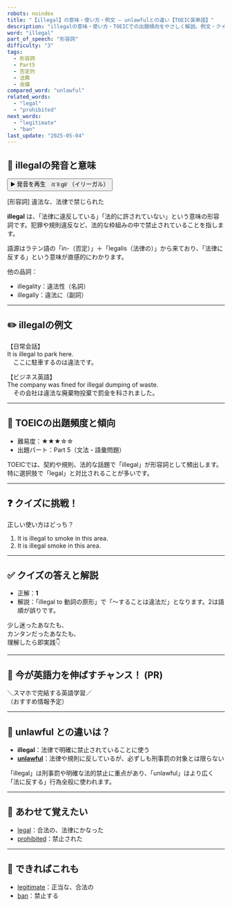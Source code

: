 ```yaml
---
robots: noindex
title: "【illegal】の意味・使い方・例文 ― unlawfulとの違い【TOEIC英単語】"
description: "illegalの意味・使い方・TOEICでの出題傾向をやさしく解説。例文・クイズ付きでunlawfulとの違いもわかりやすく学べます。"
word: "illegal"
part_of_speech: "形容詞"
difficulty: "3"
tags:
  - 形容詞
  - Part5
  - 否定的
  - 法務
  - 会議
compared_word: "unlawful"
related_words:
  - "legal"
  - "prohibited"
next_words:
  - "legitimate"
  - "ban"
last_update: "2025-05-04"
---
```


## 🔰 illegalの発音と意味

<button class="play-audio" onclick="playTTS('illegal')">
  <span class="play-audio-main">
    ▶️ 発音を再生　/ɪˈliːɡl/
  </span>
  <span class="play-audio-sub">
    （イリーガル）
  </span>
</button>

[形容詞] 違法な、法律で禁じられた

**illegal** は、「法律に違反している」「法的に許されていない」という意味の形容詞です。犯罪や規則違反など、法的な枠組みの中で禁止されていることを指します。

語源はラテン語の「in-（否定）」＋「legalis（法律の）」から来ており、「法律に反する」という意味が直感的にわかります。

他の品詞：  
- illegality：違法性（名詞）
- illegally：違法に（副詞）

---

## ✏️ illegalの例文

【日常会話】  
It is illegal to park here.  
　ここに駐車するのは違法です。

【ビジネス英語】  
The company was fined for illegal dumping of waste.  
　その会社は違法な廃棄物投棄で罰金を科されました。

---

## 🎯 TOEICの出題頻度と傾向

- 難易度：★★★☆☆
- 出題パート：Part 5（文法・語彙問題）

TOEICでは、契約や規則、法的な話題で「illegal」が形容詞として頻出します。特に選択肢で「legal」と対比されることが多いです。

---

## ❓ クイズに挑戦！

正しい使い方はどっち？

1. It is illegal to smoke in this area.  
2. It is illegal smoke in this area.

---

## ✅ クイズの答えと解説

- 正解：**1**
- 解説：「illegal to 動詞の原形」で「～することは違法だ」となります。2は語順が誤りです。

少し迷ったあなたも、  
カンタンだったあなたも、  
理解したら即実践👇️

---

## 🚀 今が英語力を伸ばすチャンス！ (PR)

<div class="info-center">
＼スマホで完結する英語学習／<br>  
（おすすめ情報予定）
</div>

---

## 🤔  unlawful との違いは？

- **illegal**：法律で明確に禁止されていることに使う
- **[unlawful](/word/unlawful)**：法律や規則に反しているが、必ずしも刑事罰の対象とは限らない

「illegal」は刑事罰や明確な法的禁止に重点があり、「unlawful」はより広く「法に反する」行為全般に使われます。

---

## 🧩 あわせて覚えたい

- [legal](/word/legal)：合法の、法律にかなった
- [prohibited](/word/prohibited)：禁止された

---

## 📖 できればこれも

- [legitimate](/word/legitimate)：正当な、合法の
- [ban](/word/ban)：禁止する

<!-- cvid: aid23_bid47 -->
